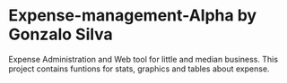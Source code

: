 # Expense-management-Alpha by Gonzalo Silva
Expense Administration and Web tool for little and median business.
This project contains funtions for stats, graphics and tables about expense.


